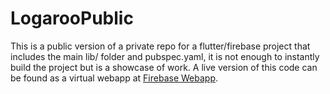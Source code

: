 # LogarooPublic
 This is a public version of a private repo for a flutter/firebase project that includes the main lib/ folder and pubspec.yaml, it is not enough to instantly build the project but is a showcase of work.
 A live version of this code can be found as a virtual webapp at [Firebase Webapp](https://logbook2electricboogaloo.web.app/#/ "https://logbook2electricboogaloo.web.app/#/").

